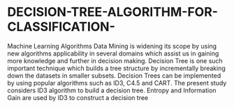 # DECISION-TREE-ALGORITHM-FOR-CLASSIFICATION-
Machine Learning Algorithms
Data Mining is widening its scope by using new algorithms applicability in several domains which
assist us in gaining more knowledge and further in decision making. Decision Tree is one such important
technique which builds a tree structure by incrementally breaking down the datasets in smaller subsets.
Decision Trees can be implemented by using popular algorithms such as ID3, C4.5 and CART. The present
study considers ID3 algorithm to build a decision tree. Entropy and Information Gain are used by ID3 to
construct a decision tree

